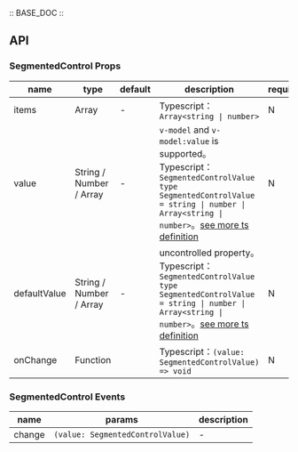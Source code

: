 :: BASE_DOC ::

## API

### SegmentedControl Props

name | type | default | description | required
-- | -- | -- | -- | --
items | Array | - | Typescript：`Array<string \| number>` | N
value | String / Number / Array | - | `v-model` and `v-model:value` is supported。Typescript：`SegmentedControlValue` `type SegmentedControlValue = string \| number \| Array<string \| number>`。[see more ts definition](https://github.com/Tencent/tdesign-mobile-vue/tree/develop/src/segmented-control/type.ts) | N
defaultValue | String / Number / Array | - | uncontrolled property。Typescript：`SegmentedControlValue` `type SegmentedControlValue = string \| number \| Array<string \| number>`。[see more ts definition](https://github.com/Tencent/tdesign-mobile-vue/tree/develop/src/segmented-control/type.ts) | N
onChange | Function |  | Typescript：`(value: SegmentedControlValue) => void`<br/> | N

### SegmentedControl Events

name | params | description
-- | -- | --
change | `(value: SegmentedControlValue)` | \-
